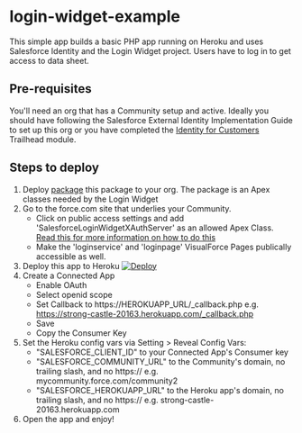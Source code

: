 login-widget-example
====================

This simple app builds a basic PHP app running on Heroku and uses Salesforce Identity and the Login Widget project. Users have to log in to get access to data sheet.

Pre-requisites
--------------
You'll need an org that has a Community setup and active. Ideally you should have following the Salesforce External Identity Implementation Guide to set up this org or you have completed the [Identity for Customers](https://trailhead.salesforce.com/module/identity_external) Trailhead module.

Steps to deploy
---------------
1. Deploy [package] this package to your org. The package is an Apex classes needed by the Login Widget
2. Go to the force.com site that underlies your Community.
	* Click on public access settings and add 'SalesforceLoginWidgetXAuthServer' as an allowed Apex Class. [Read this for more information on how to do this](https://developer.salesforce.com/blogs/developer-relations/2012/02/quick-tip-public-restful-web-services-on-force-com-sites.html)
	* Make the 'loginservice' and 'loginpage' VisualForce Pages publically accessible as well.
3. Deploy this app to Heroku [![Deploy](https://www.herokucdn.com/deploy/button.png)](https://heroku.com/deploy?template=https://github.com/salesforceidentity/login-widget-example)
4. Create a Connected App
	* Enable OAuth
	* Select openid scope
	* Set Callback to https://HEROKUAPP_URL/_callback.php e.g. https://strong-castle-20163.herokuapp.com/_callback.php
	* Save
	* Copy the Consumer Key 
5. Set the Heroku config vars via Setting > Reveal Config Vars:
	* "SALESFORCE_CLIENT_ID" to your Connected App's Consumer key
	* "SALESFORCE_COMMUNITY_URL" to the Community's domain, no trailing slash, and no https:// e.g. mycommunity.force.com/community2
	* "SALESFORCE_HEROKUAPP_URL" to the Heroku app's domain, no trailing slash, and no https:// e.g. strong-castle-20163.herokuapp.com
6. Open the app and enjoy!

[package]: <https://login.salesforce.com/packaging/installPackage.apexp?p0=04tj0000001iMnR>